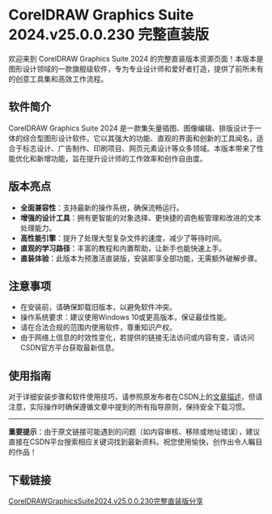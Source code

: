 # CorelDRAW Graphics Suite 2024.v25.0.0.230 完整直装版

欢迎来到 CorelDRAW Graphics Suite 2024 的完整直装版本资源页面！本版本是图形设计领域的一款旗舰级软件，专为专业设计师和爱好者打造，提供了前所未有的创意工具集和高效工作流程。

## 软件简介
CorelDRAW Graphics Suite 2024 是一款集矢量插图、图像编辑、排版设计于一体的综合型图形设计软件。它以其强大的功能、直观的界面和创新的工具闻名，适合于标志设计、广告制作、印刷项目、网页元素设计等众多领域。本版本带来了性能优化和新增功能，旨在提升设计师的工作效率和创作自由度。

## 版本亮点
- **全面兼容性**：支持最新的操作系统，确保流畅运行。
- **增强的设计工具**：拥有更智能的对象选择、更快捷的调色板管理和改进的文本处理能力。
- **高性能引擎**：提升了处理大型复杂文件的速度，减少了等待时间。
- **直观的学习路径**：丰富的教程和内置帮助，让新手也能快速上手。
- **直装体验**：此版本为预激活直装版，安装即享全部功能，无需额外破解步骤。

## 注意事项
- 在安装前，请确保卸载旧版本，以避免软件冲突。
- 操作系统要求：建议使用Windows 10或更高版本，保证最佳性能。
- 请在合法合规的范围内使用软件，尊重知识产权。
- 由于网络上信息的时效性变化，若提供的链接无法访问或内容有变，请访问CSDN官方平台获取最新信息。

## 使用指南
对于详细安装步骤和软件使用技巧，请参照原发布者在CSDN上的[文章描述](https://blog.csdn.net/yanling2023/article/details/136895452)，但请注意，实际操作时确保遵循文章中提到的所有指导原则，保持安全下载习惯。

---

**重要提示**：由于原文链接可能遇到的问题（如内容审核、移除或地址错误），建议直接在CSDN平台搜索相应关键词找到最新资料。祝您使用愉快，创作出令人瞩目的作品！

## 下载链接

[CorelDRAWGraphicsSuite2024.v25.0.0.230完整直装版分享](https://pan.quark.cn/s/639622bea517)